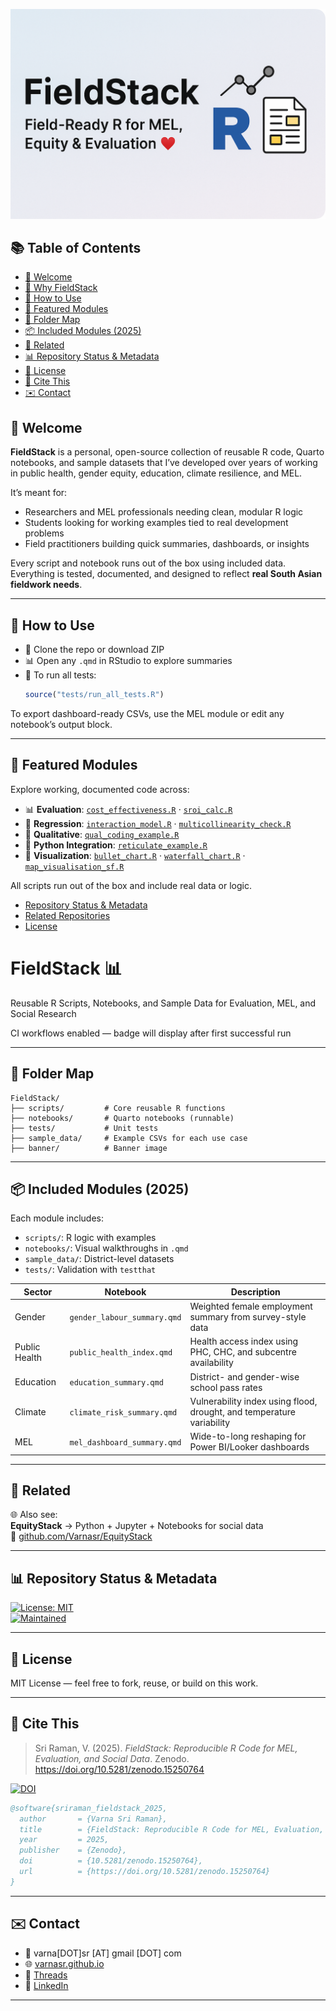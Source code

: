 ![FieldStack banner](https://raw.githubusercontent.com/Varnasr/FieldStack/main/banner/FieldStack_banner.png)

<!-- TOC START -->
## 📚 Table of Contents

- [👋 Welcome](#👋-welcome)
- [🧠 Why FieldStack](#🧠-why-fieldstack)
- [🧪 How to Use](#🧪-how-to-use)
- [🧰 Featured Modules](#🧰-featured-modules)
- [📁 Folder Map](#📁-folder-map)
- [📦 Included Modules (2025)](#📦-included-modules-(2025))
- [🔗 Related](#🔗-related)
- [📊 Repository Status & Metadata](#📊-repository-status-&-metadata)
- [📜 License](#📜-license)
- [📑 Cite This](#📑-cite-this)
- [✉️ Contact](#✉️-contact)

<!-- TOC END -->

## 👋 Welcome

**FieldStack** is a personal, open-source collection of reusable R code, Quarto notebooks, and sample datasets that I’ve developed over years of working in public health, gender equity, education, climate resilience, and MEL.

It’s meant for:
- Researchers and MEL professionals needing clean, modular R logic
- Students looking for working examples tied to real development problems
- Field practitioners building quick summaries, dashboards, or insights

Every script and notebook runs out of the box using included data.  
Everything is tested, documented, and designed to reflect **real South Asian fieldwork needs**.

---


## 🧪 How to Use

- 🔁 Clone the repo or download ZIP
- 📊 Open any `.qmd` in RStudio to explore summaries
- 🧪 To run all tests:
  ```r
  source("tests/run_all_tests.R")
  ```

To export dashboard-ready CSVs, use the MEL module or edit any notebook’s output block.

---


## 🧰 Featured Modules

Explore working, documented code across:

- 📊 **Evaluation**: [`cost_effectiveness.R`](evaluation/cost_effectiveness.R) · [`sroi_calc.R`](evaluation/sroi_calc.R)
- 🧮 **Regression**: [`interaction_model.R`](regression/interaction_model.R) · [`multicollinearity_check.R`](regression/multicollinearity_check.R)
- 🧠 **Qualitative**: [`qual_coding_example.R`](qualitative/qual_coding_example.R)
- 🐍 **Python Integration**: [`reticulate_example.R`](python_integration/reticulate_example.R)
- 📍 **Visualization**: [`bullet_chart.R`](custom_viz/bullet_chart.R) · [`waterfall_chart.R`](custom_viz/waterfall_chart.R) · [`map_visualisation_sf.R`](custom_viz/map_visualisation_sf.R)

All scripts run out of the box and include real data or logic.
- [Repository Status & Metadata](#-repository-status--metadata)
- [Related Repositories](#-related-repositories)
- [License](#-license)

<!-- TOC END -->


# FieldStack 📊

Reusable R Scripts, Notebooks, and Sample Data for Evaluation, MEL, and Social Research

<!-- ![R tests](https://github.com/Varnasr/FieldStack/actions/workflows/r-tests.yml/badge.svg) -->
<!-- ![Quarto Render](https://github.com/Varnasr/FieldStack/actions/workflows/quarto-render.yml/badge.svg) -->
<!-- ![CI](https://github.com/Varnasr/FieldStack/actions/workflows/ci.yml/badge.svg) -->
CI workflows enabled — badge will display after first successful run

---


## 📁 Folder Map

```
FieldStack/
├── scripts/         # Core reusable R functions
├── notebooks/       # Quarto notebooks (runnable)
├── tests/           # Unit tests
├── sample_data/     # Example CSVs for each use case
├── banner/          # Banner image
```

---


## 📦 Included Modules (2025)

Each module includes:
- `scripts/`: R logic with examples
- `notebooks/`: Visual walkthroughs in `.qmd`
- `sample_data/`: District-level datasets
- `tests/`: Validation with `testthat`

| Sector       | Notebook                            | Description                                                                 |
|--------------|--------------------------------------|-----------------------------------------------------------------------------|
| Gender       | `gender_labour_summary.qmd`         | Weighted female employment summary from survey-style data                  |
| Public Health| `public_health_index.qmd`           | Health access index using PHC, CHC, and subcentre availability             |
| Education    | `education_summary.qmd`             | District- and gender-wise school pass rates                                |
| Climate      | `climate_risk_summary.qmd`          | Vulnerability index using flood, drought, and temperature variability      |
| MEL          | `mel_dashboard_summary.qmd`         | Wide-to-long reshaping for Power BI/Looker dashboards                      |

---


## 🔗 Related

🌐 Also see:  
**EquityStack** → Python + Jupyter + Notebooks for social data  
🔗 [github.com/Varnasr/EquityStack](https://github.com/Varnasr/EquityStack)

---


## 📊 Repository Status & Metadata

[![License: MIT](https://img.shields.io/badge/License-MIT-blue?label=license)](LICENSE)  
[![Maintained](https://img.shields.io/badge/maintained-yes-brightgreen?label=2025)]()

---


## 📜 License

MIT License — feel free to fork, reuse, or build on this work.

---


## 📑 Cite This

> Sri Raman, V. (2025). *FieldStack: Reproducible R Code for MEL, Evaluation, and Social Data*. Zenodo. https://doi.org/10.5281/zenodo.15250764

[![DOI](https://zenodo.org/badge/DOI/10.5281/zenodo.15250764.svg)](https://doi.org/10.5281/zenodo.15250764)

```bibtex
@software{sriraman_fieldstack_2025,
  author       = {Varna Sri Raman},
  title        = {FieldStack: Reproducible R Code for MEL, Evaluation, and Social Data},
  year         = 2025,
  publisher    = {Zenodo},
  doi          = {10.5281/zenodo.15250764},
  url          = {https://doi.org/10.5281/zenodo.15250764}
}
```

---


## ✉️ Contact

- 📧 varna[DOT]sr [AT] gmail [DOT] com  
- 🌐 [varnasr.github.io](https://varnasr.github.io)  
- 🧵 [Threads](https://www.threads.net/@varnasriraman)  
- 💼 [LinkedIn](https://www.linkedin.com/in/varna)

---


